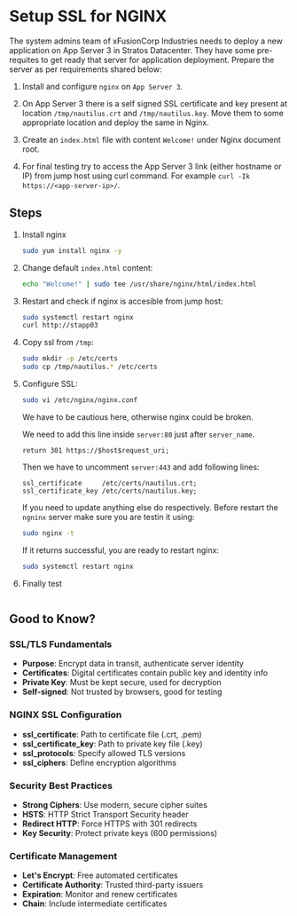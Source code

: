 # Setup SSL for NGINX

The system admins team of xFusionCorp Industries needs to deploy a new application on App Server 3 in Stratos Datacenter. They have some pre-requites to get ready that server for application deployment. Prepare the server as per requirements shared below:

1. Install and configure `nginx` on `App Server 3`.

2. On App Server 3 there is a self signed SSL certificate and key present at location `/tmp/nautilus.crt` and `/tmp/nautilus.key`. Move them to some appropriate location and deploy the same in Nginx.

3. Create an `index.html` file with content `Welcome!` under Nginx document root.

4. For final testing try to access the App Server 3 link (either hostname or IP) from jump host using curl command. For example `curl -Ik https://<app-server-ip>/`.

## Steps

1. Install nginx

    ```sh
    sudo yum install nginx -y
    ```

2. Change default `index.html` content:

    ```sh
    echo "Welcome!" | sudo tee /usr/share/nginx/html/index.html
    ```

3. Restart and check if nginx is accesible from jump host:

    ```sh
    sudo systemctl restart nginx
    curl http://stapp03
    ```

4. Copy ssl from `/tmp`:

    ```sh
    sudo mkdir -p /etc/certs
    sudo cp /tmp/nautilus.* /etc/certs
    ```

5. Configure SSL:

    ```sh
    sudo vi /etc/nginx/nginx.conf
    ```

    We have to be cautious here, otherwise nginx could be broken.

    We need to add this line inside `server:80` just after `server_name`.

    ```shell
    return 301 https://$host$request_uri;
    ```

    Then we have to uncomment `server:443` and add following lines:

    ```nginx
    ssl_certificate     /etc/certs/nautilus.crt;
    ssl_certificate_key /etc/certs/nautilus.key;
    ```

    If you need to update anything else do respectively. Before restart the `ngninx` server make sure you are testin it using:

    ```sh
    sudo nginx -t
    ```

    If it returns successful, you are ready to restart nginx:

    ```sh
    sudo systemctl restart nginx
    ```

6. Finally test

    ```curl -k https://stapp03
    ```

## Good to Know?

### SSL/TLS Fundamentals

- **Purpose**: Encrypt data in transit, authenticate server identity
- **Certificates**: Digital certificates contain public key and identity info
- **Private Key**: Must be kept secure, used for decryption
- **Self-signed**: Not trusted by browsers, good for testing

### NGINX SSL Configuration

- **ssl_certificate**: Path to certificate file (.crt, .pem)
- **ssl_certificate_key**: Path to private key file (.key)
- **ssl_protocols**: Specify allowed TLS versions
- **ssl_ciphers**: Define encryption algorithms

### Security Best Practices

- **Strong Ciphers**: Use modern, secure cipher suites
- **HSTS**: HTTP Strict Transport Security header
- **Redirect HTTP**: Force HTTPS with 301 redirects
- **Key Security**: Protect private keys (600 permissions)

### Certificate Management

- **Let's Encrypt**: Free automated certificates
- **Certificate Authority**: Trusted third-party issuers
- **Expiration**: Monitor and renew certificates
- **Chain**: Include intermediate certificates
